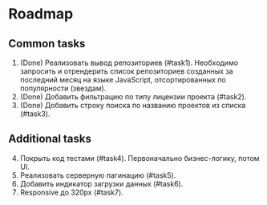 # Roadmap

## Common tasks

1. (Done) Реализовать вывод репозиториев (#task1). Необходимо запросить и отрендерить список репозиториев созданных за последний месяц на языке JavaScript, отсортированных по популярности (звездам).
2. (Done) Добавить фильтрацию по типу лицензии проекта (#task2).
3. (Done) Добавить строку поиска по названию проектов из списка (#task3).

## Additional tasks

4. Покрыть код тестами (#task4). Первоначально бизнес-логику, потом UI.
5. Реализовать серверную пагинацию (#task5).
6. Добавить индикатор загрузки данных (#task6).
7. Responsive до 320px (#task7).
